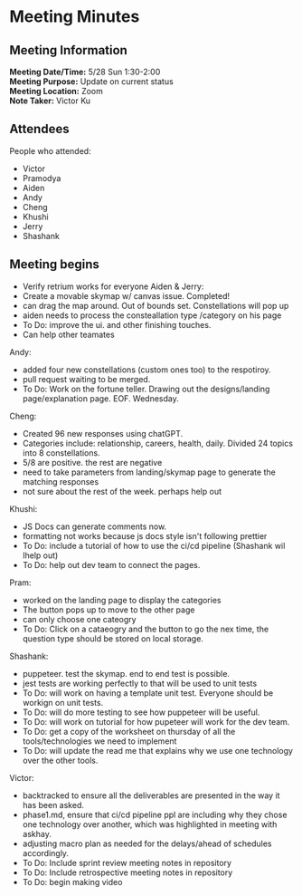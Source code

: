 # Meeting Minutes

## Meeting Information

**Meeting Date/Time:** 5/28 Sun 1:30-2:00 <br>
**Meeting Purpose:** Update on current status <br>
**Meeting Location:** Zoom <br>
**Note Taker:** Victor Ku <br>

## Attendees

People who attended:

- Victor
- Pramodya
- Aiden
- Andy
- Cheng
- Khushi
- Jerry
- Shashank

## Meeting begins

- Verify retrium works for everyone
  Aiden & Jerry:
- Create a movable skymap w/ canvas issue. Completed!
- can drag the map around. Out of bounds set. Constellations will pop up
- aiden needs to process the consteallation type /category on his page
- To Do: improve the ui. and other finishing touches.
- Can help other teamates

Andy:

- added four new constellations (custom ones too) to the respotiroy.
- pull request waiting to be merged.
- To Do: Work on the fortune teller. Drawing out the designs/landing page/explanation page. EOF. Wednesday.

Cheng:

- Created 96 new responses using chatGPT.
- Categories include: relationship, careers, health, daily. Divided 24 topics into 8 constellations.
- 5/8 are positive. the rest are negative
- need to take parameters from landing/skymap page to generate the matching responses
- not sure about the rest of the week. perhaps help out

Khushi:

- JS Docs can generate comments now.
- formatting not works because js docs style isn't following prettier
- To Do: include a tutorial of how to use the ci/cd pipeline (Shashank wil lhelp out)
- To Do: help out dev team to connect the pages.

Pram:

- worked on the landing page to display the categories
- The button pops up to move to the other page
- can only choose one cateogry
- To Do: Click on a cataeogry and the button to go the nex time, the question type should be stored on local storage.

Shashank:

- puppeteer. test the skymap. end to end test is possible.
- jest tests are working perfectly to that will be used to unit tests
- To Do: will work on having a template unit test. Everyone should be workign on unit tests.
- To Do: will do more testing to see how puppeteer will be useful.
- To Do: will work on tutorial for how pupeteer will work for the dev team.
- To Do: get a copy of the worksheet on thursday of all the tools/technologies we need to implement
- To Do: will update the read me that explains why we use one technology over the other tools.

Victor:

- backtracked to ensure all the deliverables are presented in the way it has been asked.
- phase1.md, ensure that ci/cd pipeline ppl are including why they chose one technology over another, which was highlighted in meeting with askhay.
- adjusting macro plan as needed for the delays/ahead of schedules accordingly.
- To Do: Include sprint review meeting notes in repository
- To Do: Include retrospective meeting notes in repository
- To Do: begin making video
